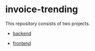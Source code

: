 # invoice-trending

This repository consists of two projects.

- [backend](backend/README.md)

- [frontend](client/README.md)
